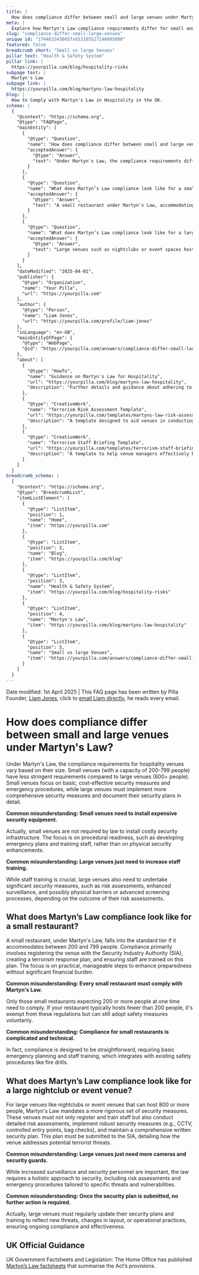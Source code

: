```yaml
---
title: |
  How does compliance differ between small and large venues under Martyn's Law?
meta: |
  Explore how Martyn's Law compliance requirements differ for small and large hospitality venues, focusing on security measures and emergency procedures.
slug: "compliance-differ-small-large-venues"
unique id: "1744633430857x653185527146895000"
featured: false
breadcrumb short: "Small vs large Venues"
pillar text: "Health & Safety System"
pillar link: |
  https://yourpilla.com/blog/hospitality-risks
subpage text: |
  Martyn's Law
subpage link: |
  https://yourpilla.com/blog/martyns-law-hospitality
blog: |
  How to Comply with Martyn's Law in Hospitality in the UK.
schema: |
  {
    "@context": "https://schema.org",
    "@type": "FAQPage",
    "mainEntity": [
      {
        "@type": "Question",
        "name": "How does compliance differ between small and large venues under Martyn's Law?",
        "acceptedAnswer": {
          "@type": "Answer",
          "text": "Under Martyn's Law, the compliance requirements differ based on the venue size. Small venues, with a capacity between 200 and 799 people, are required to implement basic security measures and emergency procedures that are cost-effective. In contrast, large venues, with a capacity of 800 or more, must execute comprehensive security strategies including in-depth documentation of security plans and higher checks such as enhanced surveillance and physical security measures."
        }
      },
      {
        "@type": "Question",
        "name": "What does Martyn’s Law compliance look like for a small restaurant?",
        "acceptedAnswer": {
          "@type": "Answer",
          "text": "A small restaurant under Martyn's Law, accommodating between 200 and 799 people, is classified under the standard tier. Compliance involves registering the venue with the Security Industry Authority, creating a terrorism response plan, and conducting staff training on these plans. The regulations focus on practical and manageable steps to improve preparedness without imposing significant financial burdens."
        }
      },
      {
        "@type": "Question",
        "name": "What does Martyn’s Law compliance look like for a large nightclub or event venue?",
        "acceptedAnswer": {
          "@type": "Answer",
          "text": "Large venues such as nightclubs or event spaces hosting 800 or more people must undertake rigorous security measures under Martyn's Law. This includes staff training, detailed risk assessments, implementation of robust security measures like CCTV and controlled entry points, and maintaining a comprehensive written security plan, which details the measures taken to mitigate potential terrorist threats. This plan must be regularly updated to stay effective and reflect any changes in the operational environment or emerging threats."
        }
      }
    ],
    "dateModified": "2025-04-01",
    "publisher": {
      "@type": "Organization",
      "name": "Your Pilla",
      "url": "https://yourpilla.com"
    },
    "author": {
      "@type": "Person",
      "name": "Liam Jones",
      "url": "https://yourpilla.com/profile/liam-jones"
    },
    "inLanguage": "en-GB",
    "mainEntityOfPage": {
      "@type": "WebPage",
      "@id": "https://yourpilla.com/answers/compliance-differ-small-large-venues"
    },
    "about": [
      {
        "@type": "HowTo",
        "name": "Guidance on Martyn's Law for Hospitality",
        "url": "https://yourpilla.com/blog/martyns-law-hospitality",
        "description": "Further details and guidance about adhering to Martyn's Law in the hospitality sector, covering both small and large venues."
      },
      {
        "@type": "CreativeWork",
        "name": "Terrorism Risk Assessment Template",
        "url": "https://yourpilla.com/templates/martyns-law-risk-assessment",
        "description": "A template designed to aid venues in conducting essential terrorism risk assessments in accordance with Martyn's Law."
      },
      {
        "@type": "CreativeWork",
        "name": "Terrorism Staff Briefing Template",
        "url": "https://yourpilla.com/templates/terrorism-staff-briefing",
        "description": "A template to help venue managers effectively brief their staff on terrorism-related emergencies, ensuring readiness in compliance with Martyn's Law."
      }
    ]
  }
breadcrumb_schema: |
  {
    "@context": "https://schema.org",
    "@type": "BreadcrumbList",
    "itemListElement": [
      {
        "@type": "ListItem",
        "position": 1,
        "name": "Home",
        "item": "https://yourpilla.com"
      },
      {
        "@type": "ListItem",
        "position": 2,
        "name": "Blog",
        "item": "https://yourpilla.com/blog"
      },
      {
        "@type": "ListItem",
        "position": 3,
        "name": "Health & Safety System",
        "item": "https://yourpilla.com/blog/hospitality-risks"
      },
      {
        "@type": "ListItem",
        "position": 4,
        "name": "Martyn's Law",
        "item": "https://yourpilla.com/blog/martyns-law-hospitality"
      },
      {
        "@type": "ListItem",
        "position": 5,
        "name": "Small vs large Venues",
        "item": "https://yourpilla.com/answers/compliance-differ-small-large-venues"
      }
    ]
  }
---
```


Date modified: 1st April 2025 | This FAQ page has been written by Pilla Founder, [Liam Jones](https://yourpilla.com/profile/liam-jones), click to [email Liam directly](https://mailto:liam@yourpilla.com), he reads every email.

# How does compliance differ between small and large venues under Martyn's Law?

Under Martyn's Law, the compliance requirements for hospitality venues vary based on their size. Small venues (with a capacity of 200-799 people) have less stringent requirements compared to large venues (800+ people). Small venues focus on basic, cost-effective security measures and emergency procedures, while large venues must implement more comprehensive security measures and document their security plans in detail.

**Common misunderstanding: Small venues need to install expensive security equipment.**

Actually, small venues are not required by law to install costly security infrastructure. The focus is on procedural readiness, such as developing emergency plans and training staff, rather than on physical security enhancements.

**Common misunderstanding: Large venues just need to increase staff training.**

While staff training is crucial, large venues also need to undertake significant security measures, such as risk assessments, enhanced surveillance, and possibly physical barriers or advanced screening processes, depending on the outcome of their risk assessments.

## What does Martyn’s Law compliance look like for a small restaurant?

A small restaurant, under Martyn's Law, falls into the standard tier if it accommodates between 200 and 799 people. Compliance primarily involves registering the venue with the Security Industry Authority (SIA), creating a terrorism response plan, and ensuring staff are trained on this plan. The focus is on practical, manageable steps to enhance preparedness without significant financial burden.

**Common misunderstanding: Every small restaurant must comply with Martyn's Law.**

Only those small restaurants expecting 200 or more people at one time need to comply. If your restaurant typically hosts fewer than 200 people, it's exempt from these regulations but can still adopt safety measures voluntarily.

**Common misunderstanding: Compliance for small restaurants is complicated and technical.**

In fact, compliance is designed to be straightforward, requiring basic emergency planning and staff training, which integrates with existing safety procedures like fire drills.

## What does Martyn’s Law compliance look like for a large nightclub or event venue?

For large venues like nightclubs or event venues that can host 800 or more people, Martyn's Law mandates a more rigorous set of security measures. These venues must not only register and train staff but also conduct detailed risk assessments, implement robust security measures (e.g., CCTV, controlled entry points, bag checks), and maintain a comprehensive written security plan. This plan must be submitted to the SIA, detailing how the venue addresses potential terrorist threats.

**Common misunderstanding: Large venues just need more cameras and security guards.**

While increased surveillance and security personnel are important, the law requires a holistic approach to security, including risk assessments and emergency procedures tailored to specific threats and vulnerabilities.

**Common misunderstanding: Once the security plan is submitted, no further action is required.**

Actually, large venues must regularly update their security plans and training to reflect new threats, changes in layout, or operational practices, ensuring ongoing compliance and effectiveness.

## UK Official Guidance

UK Government Factsheets and Legislation: The Home Office has published [Martyn’s Law factsheets](https://homeofficemedia.blog.gov.uk/2023/12/06/martyns-law-factsheets/) that summarise the Act’s provisions.
